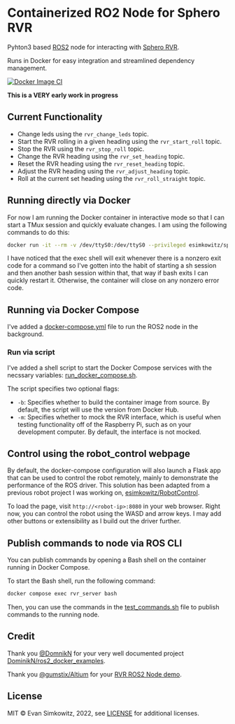 # Containerized RO2 Node for Sphero RVR

Pyhton3 based [ROS2](https://docs.ros.org/en/humble/#) node for interacting with [Sphero RVR](https://www.sphero.com/rvr).

Runs in Docker for easy integration and streamlined dependency management.

[![Docker Image CI](https://github.com/esimkowitz/sphero-rvr-ros2/actions/workflows/build-docker-image.yml/badge.svg)](https://github.com/esimkowitz/sphero-rvr-ros2/actions/workflows/build-docker-image.yml)

**This is a VERY early work in progress**

## Current Functionality

- Change leds using the `rvr_change_leds` topic.
- Start the RVR rolling in a given heading using the `rvr_start_roll` topic.
- Stop the RVR using the `rvr_stop_roll` topic.
- Change the RVR heading using the `rvr_set_heading` topic.
- Reset the RVR heading using the `rvr_reset_heading` topic.
- Adjust the RVR heading using the `rvr_adjust_heading` topic.
- Roll at the current set heading using the `rvr_roll_straight` topic.

## Running directly via Docker

For now I am running the Docker container in interactive mode so that I can start a TMux session and quickly evaluate changes. I am using the following commands to do this:

```Bash
docker run -it --rm -v /dev/ttyS0:/dev/ttyS0 --privileged esimkowitz/sphero-rvr-ros2:latest -- bash
```

I have noticed that the exec shell will exit whenever there is a nonzero exit code for a command so I've gotten into the habit of starting a sh session and then another bash session within that, that way if bash exits I can quickly restart it. Otherwise, the container will close on any nonzero error code.

## Running via Docker Compose

I've added a [docker-compose.yml](docker-compose.yml) file to run the ROS2 node in the background.

### Run via script

I've added a shell script to start the Docker Compose services with the necssary variables: [run_docker_compose.sh](run_docker_compose.sh).

The script specifies two optional flags:

- `-b`: Specifies whether to build the container image from source. By default, the script will use the version from Docker Hub.
- `-m`: Specifies whether to mock the RVR interface, which is useful when testing functionality off of the Raspberry Pi, such as on your development computer. By default, the interface is not mocked.

## Control using the robot_control webpage

By default, the docker-compose configuration will also launch a Flask app that can be used to control the robot remotely, mainly to demonstrate the performance of the ROS driver. This solution has been adapted from a previous robot project I was working on, [esimkowitz/RobotControl](https://github.com/esimkowitz/RobotControl).

To load the page, visit `http://<robot-ip>:8080` in your web browser. Right now, you can control the robot using the WASD and arrow keys. I may add other buttons or extensibility as I build out the driver further.

## Publish commands to node via ROS CLI

You can publish commands by opening a Bash shell on the container running in Docker Compose.

To start the Bash shell, run the following command:

```Bash
docker compose exec rvr_server bash
```

Then, you can use the commands in the [test_commands.sh](test_commands.sh) file to publish commands to the running node.

## Credit

Thank you [@DomnikN](https://github.com/DominikN) for your very well documented project [DominikN/ros2_docker_examples](https://github.com/DominikN/ros2_docker_examples).

Thank you [@gumstix/Altium](https://github.com/gumstix) for your [RVR ROS2 Node demo](https://github.com/gumstix/PKG900000001506/tree/master/demo/Sphero%20RVR/ros2%20node).

## License

MIT &copy; Evan Simkowitz, 2022, see [LICENSE](LICENSE.md) for additional licenses.
